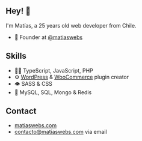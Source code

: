## Hey! 👋
I'm Matías, a 25 years old web developer from Chile.

- 🧭 Founder at [@matiaswebs](https://matiaswebs.com)

## Skills
- 👨‍💻 TypeScript, JavaScript, PHP
- ⚙️ [WordPress](https://github.com/WordPress) & [WooCommerce](https://github.com/WooCommerce) plugin creator
- 👁️ SASS & CSS
- 💽 MySQL, SQL, Mongo & Redis

## Contact
- [matiaswebs.com](https://matiaswebs.com/)
- [contacto@matiaswebs.com](mailto:contacto@matiaswebs.com) via email
